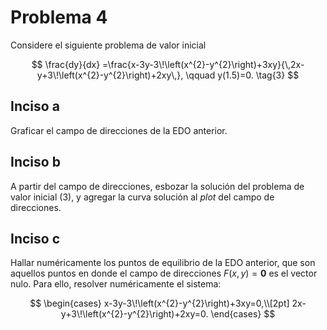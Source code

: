 # Problema 4

Considere el siguiente problema de valor inicial

$$
\frac{dy}{dx}
=\frac{x-3y-3\!\left(x^{2}-y^{2}\right)+3xy}{\,2x-y+3\!\left(x^{2}-y^{2}\right)+2xy\,},
\qquad y(1.5)=0. \tag{3}
$$

## Inciso a

Graficar el campo de direcciones de la EDO anterior.  

## Inciso b

A partir del campo de direcciones, esbozar la solución del problema de valor inicial (3), y agregar la curva solución al *plot* del campo de direcciones.  

## Inciso c

Hallar numéricamente los puntos de equilibrio de la EDO anterior, que son aquellos puntos en donde el campo de direcciones $F(x,y)=\mathbf{0}$ es el vector nulo. Para ello, resolver numéricamente el sistema:

$$
\begin{cases}
x-3y-3\!\left(x^{2}-y^{2}\right)+3xy=0,\\[2pt]
2x-y+3\!\left(x^{2}-y^{2}\right)+2xy=0.
\end{cases}
$$
